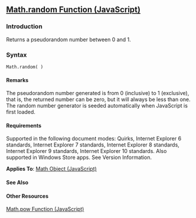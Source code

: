 ## [Math.random Function (JavaScript)](Math.random-Function.html)

### Introduction 

 Returns a pseudorandom number between 0 and 1.

### Syntax 

```
Math.random( )
```

#### Remarks 

<div id="languageReferenceRemarksSection" class="section" name="collapseableSection" style="">
  <p xmlns:util="util">
    The pseudorandom number generated is from 0 (inclusive) to 1 (exclusive), that is, the returned number can be zero, but it will always be less than one. The random number generator is seeded
    automatically when JavaScript is first loaded.
  </p>
</div>

#### Requirements 

<div id="requirementsTitleSection" class="section" name="collapseableSection" style="">
  <p xmlns:util="util"></p>
  <p>
    Supported in the following document modes: Quirks, Internet Explorer 6 standards, Internet Explorer 7 standards, Internet Explorer 8 standards, Internet Explorer 9 standards, Internet Explorer 10
    standards. Also supported in Windows Store apps. See Version Information.
  </p>
  <p xmlns:util="util">
    <b>Applies To</b>: <span sdata="link"><a href="607b94cb-921c-43cd-b514-fdbc13aeced6.htm">Math Object (JavaScript)</a></span>
  </p>
</div>

#### See Also 

<div id="seeAlsoSection" class="section" name="collapseableSection" style="">
  <h4 class="subHeading">
    Other Resources
  </h4>
  <div class="seeAlsoStyle">
    <span sdata="link" xmlns:util="util"><a href="18465617-5d17-4bac-b251-fa57970fec3f.htm">Math.pow Function (JavaScript)</a></span>
  </div>
</div>

